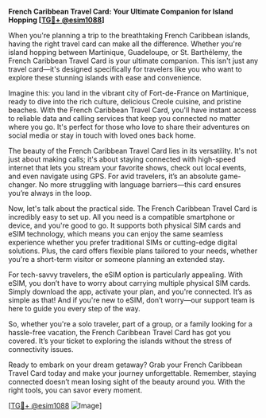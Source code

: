 **French Caribbean Travel Card: Your Ultimate Companion for Island Hopping [[TG💪+ @esim1088](https://t.me/s/esim1088)]**

When you're planning a trip to the breathtaking French Caribbean islands, having the right travel card can make all the difference. Whether you're island hopping between Martinique, Guadeloupe, or St. Barthélemy, the French Caribbean Travel Card is your ultimate companion. This isn't just any travel card—it's designed specifically for travelers like you who want to explore these stunning islands with ease and convenience.

Imagine this: you land in the vibrant city of Fort-de-France on Martinique, ready to dive into the rich culture, delicious Creole cuisine, and pristine beaches. With the French Caribbean Travel Card, you'll have instant access to reliable data and calling services that keep you connected no matter where you go. It's perfect for those who love to share their adventures on social media or stay in touch with loved ones back home.

The beauty of the French Caribbean Travel Card lies in its versatility. It's not just about making calls; it's about staying connected with high-speed internet that lets you stream your favorite shows, check out local events, and even navigate using GPS. For avid travelers, it’s an absolute game-changer. No more struggling with language barriers—this card ensures you’re always in the loop.

Now, let's talk about the practical side. The French Caribbean Travel Card is incredibly easy to set up. All you need is a compatible smartphone or device, and you're good to go. It supports both physical SIM cards and eSIM technology, which means you can enjoy the same seamless experience whether you prefer traditional SIMs or cutting-edge digital solutions. Plus, the card offers flexible plans tailored to your needs, whether you're a short-term visitor or someone planning an extended stay.

For tech-savvy travelers, the eSIM option is particularly appealing. With eSIM, you don’t have to worry about carrying multiple physical SIM cards. Simply download the app, activate your plan, and you're connected. It’s as simple as that! And if you're new to eSIM, don’t worry—our support team is here to guide you every step of the way.

So, whether you're a solo traveler, part of a group, or a family looking for a hassle-free vacation, the French Caribbean Travel Card has got you covered. It’s your ticket to exploring the islands without the stress of connectivity issues. 

Ready to embark on your dream getaway? Grab your French Caribbean Travel Card today and make your journey unforgettable. Remember, staying connected doesn’t mean losing sight of the beauty around you. With the right tools, you can savor every moment.

[[TG💪+ @esim1088](https://t.me/s/esim1088) ![Image](https://i.postimg.cc/Y0z9fWf4/image.png)]